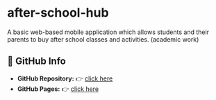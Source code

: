 # after-school-hub
A basic web-based mobile application which allows students and their parents to buy after school classes and activities. (academic work)

## 📧 GitHub Info
- **GitHub Repository:** 👉 [click here](https://github.com/cstefan01/after-school-hub)
- **GitHub Pages:** 👉 [click here](https://cstefan01.github.io/after-school-hub/)

